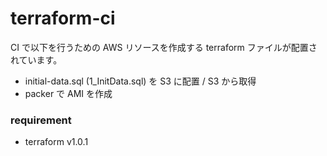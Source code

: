 terraform-ci
===

CI で以下を行うための AWS リソースを作成する terraform ファイルが配置されています。

* initial-data.sql (1_InitData.sql) を S3 に配置 / S3 から取得
* packer で AMI を作成

### requirement

* terraform v1.0.1
